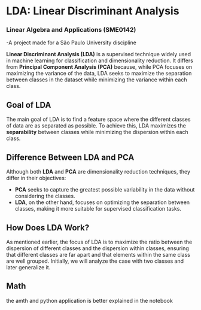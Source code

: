 # LDA: Linear Discriminant Analysis  

### Linear Algebra and Applications (SME0142)  

-A project made for a São Paulo University discipline

**Linear Discriminant Analysis (LDA)** is a supervised technique widely used in machine learning for classification and dimensionality reduction. It differs from **Principal Component Analysis (PCA)** because, while PCA focuses on maximizing the variance of the data, LDA seeks to maximize the separation between classes in the dataset while minimizing the variance within each class.  

## Goal of LDA  

The main goal of LDA is to find a feature space where the different classes of data are as separated as possible. To achieve this, LDA maximizes the **separability** between classes while minimizing the dispersion within each class.  

## Difference Between LDA and PCA  

Although both **LDA** and **PCA** are dimensionality reduction techniques, they differ in their objectives:  

- **PCA** seeks to capture the greatest possible variability in the data without considering the classes.  
- **LDA**, on the other hand, focuses on optimizing the separation between classes, making it more suitable for supervised classification tasks.  

## How Does LDA Work?  

As mentioned earlier, the focus of LDA is to maximize the ratio between the dispersion of different classes and the dispersion within classes, ensuring that different classes are far apart and that elements within the same class are well grouped. Initially, we will analyze the case with two classes and later generalize it.  

## Math

the amth and python application is better explained in the notebook


